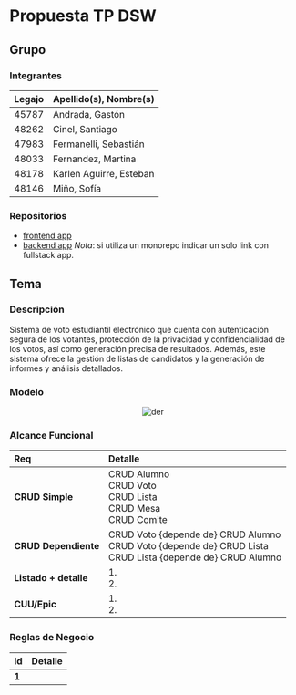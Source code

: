 # Propuesta TP DSW

## Grupo
### Integrantes
| Legajo | Apellido(s), Nombre(s)  |
|:-------|:------------------------|
| 45787  | Andrada, Gastón         |
| 48262  | Cinel, Santiago         |
| 47983  | Fermanelli, Sebastián   |
| 48033  | Fernandez, Martina      |
| 48178  | Karlen Aguirre, Esteban |
| 48146  | Miño, Sofía             |

### Repositorios
* [frontend app](http://hyperlinkToGihubOrGitlab)
* [backend app](http://hyperlinkToGihubOrGitlab)
*Nota*: si utiliza un monorepo indicar un solo link con fullstack app.

## Tema
### Descripción
Sistema de voto estudiantil electrónico que cuenta con autenticación segura de los votantes, protección de la privacidad y confidencialidad de los votos, así como generación precisa de resultados. Además, este sistema ofrece la gestión de listas de candidatos y la generación de informes y análisis detallados.

### Modelo

<div align="center">
  
  ![der](https://github.com/sebafermanelli/tp-dsw-utn/blob/main/der.png)

</div>

### Alcance Funcional

| Req                   | Detalle                                                                                                          |
|:----------------------|:-----------------------------------------------------------------------------------------------------------------|
| **CRUD Simple**       | CRUD Alumno<br/>CRUD Voto<br/>CRUD Lista<br/>CRUD Mesa<br/>CRUD Comite                                           |
| **CRUD Dependiente**  | CRUD Voto {depende de} CRUD Alumno<br/>CRUD Voto {depende de} CRUD Lista<br/>CRUD Lista {depende de} CRUD Alumno |
| **Listado + detalle** | 1. <br/> 2.                                                                                                      |
| **CUU/Epic**          | 1. <br/> 2.                                                                                                      |

### Reglas de Negocio

| Id    | Detalle |
|:------|:--------|
| **1** |         |
